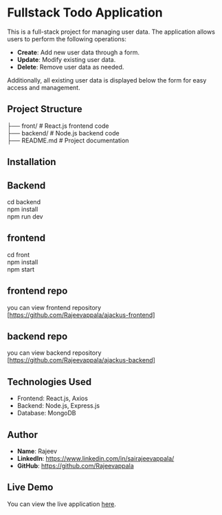 # Fullstack Todo Application


This is a full-stack project for managing user data. The application allows users to perform the following operations:  

- **Create**: Add new user data through a form.  
- **Update**: Modify existing user data.  
- **Delete**: Remove user data as needed.  

Additionally, all existing user data is displayed below the form for easy access and management.

## Project Structure

├── front/  # React.js frontend code <br>
├── backend/   # Node.js backend code <br>
├── README.md  # Project documentation <br>


## Installation

## Backend 
cd backend <br>
npm install <br>
npm run dev <br>

## frontend 
cd front <br>
npm install <br>
npm start <br>

## frontend repo 
you can view frontend repository [https://github.com/Rajeevappala/ajackus-frontend]

## backend repo 
you can view backend repository [https://github.com/Rajeevappala/ajackus-backend]

## Technologies Used
- Frontend: React.js, Axios
- Backend: Node.js, Express.js
- Database: MongoDB

## Author
- **Name**: Rajeev
- **LinkedIn**: https://www.linkedin.com/in/sairajeevappala/
- **GitHub**: https://github.com/Rajeevappala


## Live Demo
You can view the live application [here](https://ajackus-frontend-9wsm.vercel.app/).
